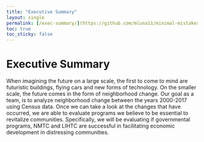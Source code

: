 ```yaml
---
title: "Executive Summary"
layout: single
permalink: [/exec-summary/](https://github.com/mluna11/minimal-mistakes-example/blob/adc643988f1908ef27b361917c811ca13145bd25/_pages/exec-summary.md)
toc: true
toc_sticky: false
---
```



# Executive Summary

When imagining the future on a large scale, the first to come to mind are futuristic buildings, flying cars and new forms of technology. On the smaller scale, the future comes in the form of neighborhood change. Our goal as a team, is to analyze neighborhood change between the years 2000-2017 using Census data. Once we can take a look at the changes that have occurred, we are able to evaluate programs we believe to be essential to revitalize communities. Specifically, we will be evaluating if governmental programs, NMTC and LIHTC are successful in facilitating economic development in distressing communities.
